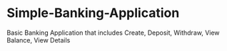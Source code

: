 # Simple-Banking-Application
Basic Banking Application that includes Create, Deposit, Withdraw, View Balance, View Details
